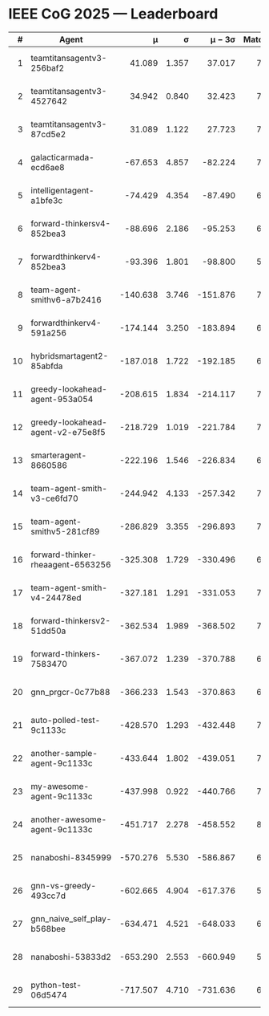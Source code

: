 # IEEE CoG 2025 — Leaderboard

| # | Agent | μ | σ | μ − 3σ | Matches | Updated |
|---:|---|---:|---:|---:|---:|---|
| 1 | teamtitansagentv3-256baf2 | 41.089 | 1.357 | 37.017 | 7602 | 2025-08-19 21:09 |
| 2 | teamtitansagentv3-4527642 | 34.942 | 0.840 | 32.423 | 7054 | 2025-08-19 21:09 |
| 3 | teamtitansagentv3-87cd5e2 | 31.089 | 1.122 | 27.723 | 7828 | 2025-08-19 21:09 |
| 4 | galacticarmada-ecd6ae8 | -67.653 | 4.857 | -82.224 | 7420 | 2025-08-19 21:09 |
| 5 | intelligentagent-a1bfe3c | -74.429 | 4.354 | -87.490 | 6068 | 2025-08-19 21:09 |
| 6 | forward-thinkersv4-852bea3 | -88.696 | 2.186 | -95.253 | 6404 | 2025-08-19 21:09 |
| 7 | forwardthinkerv4-852bea3 | -93.396 | 1.801 | -98.800 | 5924 | 2025-08-19 21:09 |
| 8 | team-agent-smithv6-a7b2416 | -140.638 | 3.746 | -151.876 | 7060 | 2025-08-19 21:09 |
| 9 | forwardthinkerv4-591a256 | -174.144 | 3.250 | -183.894 | 6720 | 2025-08-19 21:09 |
| 10 | hybridsmartagent2-85abfda | -187.018 | 1.722 | -192.185 | 6880 | 2025-08-19 21:09 |
| 11 | greedy-lookahead-agent-953a054 | -208.615 | 1.834 | -214.117 | 7116 | 2025-08-19 21:09 |
| 12 | greedy-lookahead-agent-v2-e75e8f5 | -218.729 | 1.019 | -221.784 | 7256 | 2025-08-19 21:09 |
| 13 | smarteragent-8660586 | -222.196 | 1.546 | -226.834 | 6320 | 2025-08-19 21:09 |
| 14 | team-agent-smith-v3-ce6fd70 | -244.942 | 4.133 | -257.342 | 7982 | 2025-08-19 21:09 |
| 15 | team-agent-smithv5-281cf89 | -286.829 | 3.355 | -296.893 | 7680 | 2025-08-19 21:09 |
| 16 | forward-thinker-rheaagent-6563256 | -325.308 | 1.729 | -330.496 | 6960 | 2025-08-19 21:09 |
| 17 | team-agent-smith-v4-24478ed | -327.181 | 1.291 | -331.053 | 7702 | 2025-08-19 21:09 |
| 18 | forward-thinkersv2-51dd50a | -362.534 | 1.989 | -368.502 | 7540 | 2025-08-19 21:09 |
| 19 | forward-thinkers-7583470 | -367.072 | 1.239 | -370.788 | 6740 | 2025-08-19 21:09 |
| 20 | gnn_prgcr-0c77b88 | -366.233 | 1.543 | -370.863 | 6810 | 2025-08-19 21:09 |
| 21 | auto-polled-test-9c1133c | -428.570 | 1.293 | -432.448 | 7020 | 2025-08-19 21:09 |
| 22 | another-sample-agent-9c1133c | -433.644 | 1.802 | -439.051 | 7200 | 2025-08-19 21:09 |
| 23 | my-awesome-agent-9c1133c | -437.998 | 0.922 | -440.766 | 7800 | 2025-08-19 21:09 |
| 24 | another-awesome-agent-9c1133c | -451.717 | 2.278 | -458.552 | 8040 | 2025-08-19 21:09 |
| 25 | nanaboshi-8345999 | -570.276 | 5.530 | -586.867 | 6400 | 2025-08-19 21:09 |
| 26 | gnn-vs-greedy-493cc7d | -602.665 | 4.904 | -617.376 | 5880 | 2025-08-19 21:09 |
| 27 | gnn_naive_self_play-b568bee | -634.471 | 4.521 | -648.033 | 6180 | 2025-08-19 21:09 |
| 28 | nanaboshi-53833d2 | -653.290 | 2.553 | -660.949 | 5580 | 2025-08-19 21:09 |
| 29 | python-test-06d5474 | -717.507 | 4.710 | -731.636 | 6030 | 2025-08-19 21:09 |

